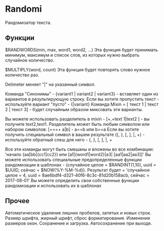 # Randomi

Рандомизатор текста.

## Функции

$RANDWORDS(min, max, word1, word2, ...) 
Эта функция будет принимать минимум, максимум и список слов, из которых нужно выбрать случайное количество. 

$MULTIPLY(word, count) 
Эта функция будет повторять слово нужное количество раз. 

Delimeter меняет "|" на указанный символ.

Команда "Синонимы" - {variant1 | variant2 | variant3} - вставляет один из вариантов в результирующую строку. Если вы хотите пропустить текст - используйте вариант "пусто" - {|variant} Команда Mixin = [ текст 1 | текст 2 | текст 3] - будет случайным образом миксовать эти варианты.

Вы можете использовать разделитель в mixin - [+,+text 1|text2 ] - вы получите text2,text1. Разделитель может быть любым символом или набором символов: [+==+ a|b] - a==b или b==a Если вы хотите получить специальный символ в вашем результате ({, }, [, ], |, +) - используйте обратный слеш для него - {, }, [, ], |, +

Все эти команды могут быть смешаны и вложены во все комбинации: 'начало {aa|bb|{cc1|cc2}} или [a1|{word1|word2}|a3| [aa1|aa2|aa3]]' Вы можете использовать специальные предопределенные функции рандомизации в шаблонах - {случайное целое = $RANDINT(1,10), uuid = $UUID, сейчас = $NOW(%Y-%M-%d)}. Результат будет = 'случайное целое = 4, uuid = 8ae6bdf4-d321-40f6-8c3c-81d20b158acb, сейчас = 2017-08-01' Вы можете определить свои собственные функции рандомизации и использовать их в шаблонах

## Прочее
Автоматическое удаление лишних пробелов, запятых и новых строк.
Размер шрифта, жирный шрифт, сброс форматирования.
Изменения размеров окон.
Сохранение и загрузка. 
Автосохранение при выходе.
